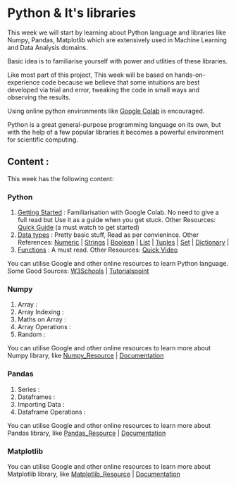 # Python & It's libraries

This week we will start by learning about Python language and libraries like Numpy, Pandas, Matplotlib which are extensively used in Machine Learning and Data Analysis domains.

Basic idea is to familiarise yourself with power and utlities of these libraries.

Like most part of this project, This week will be based on hands-on-experience code because we believe that some intuitions are best developed via trial and error, tweaking the code in small ways and observing the results.

Using online python environments like [Google Colab](https://colab.research.google.com/) is encouraged.

Python is a great general-purpose programming language on its own, but with the help of a few popular libraries it becomes a powerful environment for scientific computing.

## Content :
This week has the following content:

### Python
1. [Getting Started](https://www.tutorialspoint.com/google_colab/google_colab_introduction.htm) : Familiarisation with Google Colab. No need to give a full read but Use it as a guide when you get stuck. Other Resources: [Quick Guide](https://www.youtube.com/watch?v=8KeJZBZGtYo) (a must watch to get started)
2. [Data types](https://www.geeksforgeeks.org/python-data-types/) : Pretty basic stuff, Read as per convienince. Other References: [Numeric](https://www.w3schools.com/python/python_numbers.asp) | [Strings](https://www.w3schools.com/python/python_strings.asp) | [Boolean](https://www.w3schools.com/python/python_booleans.asp) | [List](https://www.w3schools.com/python/python_lists.asp) | [Tuples](https://www.w3schools.com/python/python_tuples.asp) | [Set](https://www.w3schools.com/python/python_sets.asp) | [Dictionary](https://www.w3schools.com/python/python_dictionaries.asp) | 
3. [Functions](https://www.w3schools.com/python/python_functions.asp) : A must read. Other Resources: [Quick Video](https://www.youtube.com/watch?v=89cGQjB5R4M)

You can utilise Google and other online resources to learn Python language. Some Good Sources: [W3Schools](https://www.w3schools.com/python/) | [Tutorialspoint](https://www.tutorialspoint.com/python/index.htm)

### Numpy
1. Array :
2. Array Indexing :
3. Maths on Array :
4. Array Operations :
5. Random :

You can utilise Google and other online resources to learn more about Numpy library, like [Numpy_Resource](https://www.w3schools.com/python/numpy/default.asp) | [Documentation](https://numpy.org/doc/1.26/user/basics.html)

### Pandas
1. Series :
2. Dataframes :
3. Importing Data :
4. Dataframe Operations :

You can utilise Google and other online resources to learn more about Pandas library, like [Pandas_Resource](https://www.w3schools.com/python/pandas/default.asp) | [Documentation](https://pandas.pydata.org/docs/user_guide/index.html)

### Matplotlib


You can utilise Google and other online resources to learn more about Matplotlib library, like [Matplotlib_Resource](https://www.w3schools.com/python/matplotlib_intro.asp) | [Documentation](https://matplotlib.org/stable/users/index.html)



